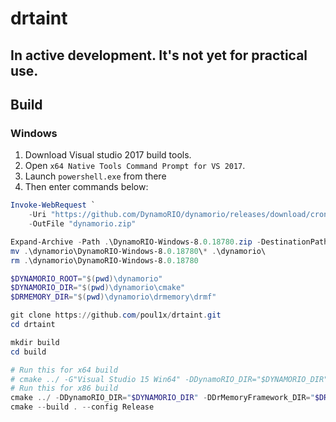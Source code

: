 # drtaint

## In active development. It's not yet for practical use.

## Build

### Windows

1. Download Visual studio 2017 build tools.
2. Open `x64 Native Tools Command Prompt for VS 2017`.
3. Launch `powershell.exe` from there
4. Then enter commands below:

```powershell
Invoke-WebRequest `
	-Uri "https://github.com/DynamoRIO/dynamorio/releases/download/cronbuild-8.0.18780/DynamoRIO-Windows-8.0.18780.zip" `
	-OutFile "dynamorio.zip"

Expand-Archive -Path .\DynamoRIO-Windows-8.0.18780.zip -DestinationPath .\dynamorio\ -Force
mv .\dynamorio\DynamoRIO-Windows-8.0.18780\* .\dynamorio\
rm .\dynamorio\DynamoRIO-Windows-8.0.18780

$DYNAMORIO_ROOT="$(pwd)\dynamorio"
$DYNAMORIO_DIR="$(pwd)\dynamorio\cmake"
$DRMEMORY_DIR="$(pwd)\dynamorio\drmemory\drmf"

git clone https://github.com/poul1x/drtaint.git
cd drtaint

mkdir build
cd build

# Run this for x64 build
# cmake ../ -G"Visual Studio 15 Win64" -DDynamoRIO_DIR="$DYNAMORIO_DIR" -DDrMemoryFramework_DIR="$DRMEMORY_DIR"
# Run this for x86 build
cmake ../ -DDynamoRIO_DIR="$DYNAMORIO_DIR" -DDrMemoryFramework_DIR="$DRMEMORY_DIR"
cmake --build . --config Release
```